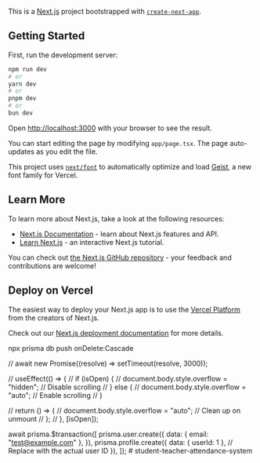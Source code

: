 This is a [Next.js](https://nextjs.org) project bootstrapped with [`create-next-app`](https://nextjs.org/docs/app/api-reference/cli/create-next-app).

## Getting Started

First, run the development server:

```bash
npm run dev
# or
yarn dev
# or
pnpm dev
# or
bun dev
```

Open [http://localhost:3000](http://localhost:3000) with your browser to see the result.

You can start editing the page by modifying `app/page.tsx`. The page auto-updates as you edit the file.

This project uses [`next/font`](https://nextjs.org/docs/app/building-your-application/optimizing/fonts) to automatically optimize and load [Geist](https://vercel.com/font), a new font family for Vercel.

## Learn More

To learn more about Next.js, take a look at the following resources:

- [Next.js Documentation](https://nextjs.org/docs) - learn about Next.js features and API.
- [Learn Next.js](https://nextjs.org/learn) - an interactive Next.js tutorial.

You can check out [the Next.js GitHub repository](https://github.com/vercel/next.js) - your feedback and contributions are welcome!

## Deploy on Vercel

The easiest way to deploy your Next.js app is to use the [Vercel Platform](https://vercel.com/new?utm_medium=default-template&filter=next.js&utm_source=create-next-app&utm_campaign=create-next-app-readme) from the creators of Next.js.

Check out our [Next.js deployment documentation](https://nextjs.org/docs/app/building-your-application/deploying) for more details.

<!-- prisma area -->

npx prisma db push
onDelete:Cascade

<!-- fake delay -->

// await new Promise((resolve) => setTimeout(resolve, 3000));

// useEffect(() => {
// if (isOpen) {
// document.body.style.overflow = "hidden"; // Disable scrolling
// } else {
// document.body.style.overflow = "auto"; // Enable scrolling
// }

// return () => {
// document.body.style.overflow = "auto"; // Clean up on unmount
// };
// }, [isOpen]);

await prisma.$transaction([
prisma.user.create({
data: { email: "test@example.com" },
}),
prisma.profile.create({
data: { userId: 1 }, // Replace with the actual user ID
}),
]);
#   s t u d e n t - t e a c h e r - a t t e n d a n c e - s y s t e m  
 